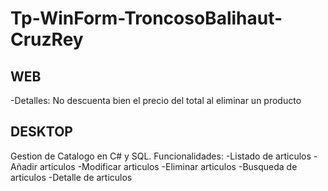 # Tp-WinForm-TroncosoBalihaut-CruzRey

WEB
--------
-Detalles:
No descuenta bien el precio del total al eliminar un producto



DESKTOP
--------
Gestion de Catalogo en C# y SQL.
Funcionalidades:
-Listado de articulos
-Añadir articulos
-Modificar articulos
-Eliminar articulos
-Busqueda de articulos
-Detalle de articulos
